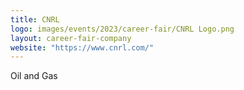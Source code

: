 ```yaml
---
title: CNRL
logo: images/events/2023/career-fair/CNRL Logo.png
layout: career-fair-company
website: "https://www.cnrl.com/"
---
```


Oil and Gas
